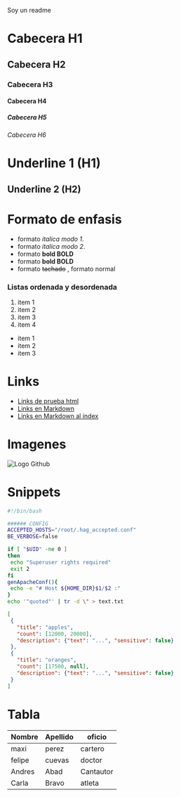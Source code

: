 Soy un readme 
# Cabecera H1 
## Cabecera H2
### Cabecera H3
#### Cabecera H4
##### Cabecera H5
###### Cabecera H6

Underline 1 (H1)
=
Underline 2 (H2)
-

# Formato de enfasis
- formato *italica modo 1*.
- formato _italica modo 2_.
- formato **bold BOLD**
- formato __bold BOLD__
- formato ~~tachado~~ , formato normal 

### Listas ordenada y desordenada

1. item 1
1. item 2
1. item 3
1. item 4 
- item 1
- item 2
- item 3
# Links
- <a href="http://google.cl">Links de prueba html </a>
- [Links en Markdown](http://google.cl)
- [Links en Markdown al index](index.html)

# Imagenes
![Logo Github](https://anthoncode.com/wp-content/uploads/2019/01/github-octocat-logo-png.png)
# Snippets
```Bash
#!/bin/bash

###### CONFIG
ACCEPTED_HOSTS="/root/.hag_accepted.conf"
BE_VERBOSE=false

if [ "$UID" -ne 0 ]
then
 echo "Superuser rights required"
 exit 2
fi
genApacheConf(){
 echo -e "# Host ${HOME_DIR}$1/$2 :"
}
echo '"quoted"' | tr -d \" > text.txt
 ```

 ```JSON
 [
  {
    "title": "apples",
    "count": [12000, 20000],
    "description": {"text": "...", "sensitive": false}
  },
  {
    "title": "oranges",
    "count": [17500, null],
    "description": {"text": "...", "sensitive": false}
  }
]
 ```

 # Tabla
  Nombre | Apellido | oficio 
 -|-|-
 maxi|perez|cartero
felipe|cuevas|doctor
Andres|Abad|Cantautor
Carla|Bravo|atleta